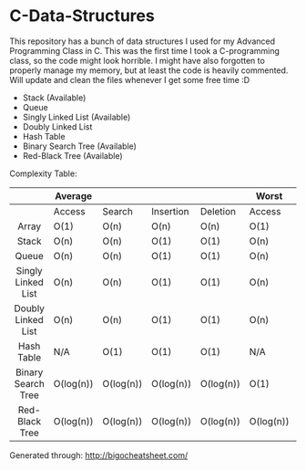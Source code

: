 # C-Data-Structures

This repository has a bunch of data structures I used for my Advanced Programming Class in C.
This was the first time I took a C-programming class, so the code might look horrible.
I might have also forgotten to properly manage my memory, but at least the code is heavily commented.
Will update and clean the files whenever I get some free time :D

- Stack 					(Available)
- Queue
- Singly Linked List 		(Available)
- Doubly Linked List
- Hash Table
- Binary Search Tree 		(Available)
- Red-Black Tree 			(Available)

Complexity Table:

|                    | Average   |           |           |           | Worst     |           |           |           |
|:------------------:|-----------|-----------|-----------|-----------|-----------|-----------|-----------|-----------|
|                    | Access    | Search    | Insertion | Deletion  | Access    | Search    | Insertion | Deletion  |
| Array              |    O(1)   |    O(n)   |    O(n)   |    O(n)   |    O(1)   |    O(n)   |    O(n)   |    O(n)   |
| Stack              |    O(n)   |    O(n)   |    O(1)   |    O(1)   |    O(n)   |    O(n)   |    O(1)   |    O(1)   |
| Queue              |    O(n)   |    O(n)   |    O(1)   |    O(1)   |    O(n)   |    O(n)   |    O(1)   |    O(1)   |
| Singly Linked List |    O(n)   |    O(n)   |    O(1)   |    O(1)   |    O(n)   |    O(n)   |    O(1)   |    O(1)   |
| Doubly Linked List |    O(n)   |    O(n)   |    O(1)   |    O(1)   |    O(n)   |    O(n)   |    O(1)   |    O(1)   |
| Hash Table         |    N/A    |    O(1)   |    O(1)   |    O(1)   |    N/A    |    O(n)   |    O(n)   |    O(n)   |
| Binary Search Tree | O(log(n)) | O(log(n)) | O(log(n)) | O(log(n)) |    O(1)   |    O(1)   |    O(1)   |    O(1)   |
| Red-Black Tree     | O(log(n)) | O(log(n)) | O(log(n)) | O(log(n)) | O(log(n)) | O(log(n)) | O(log(n)) | O(log(n)) |


Generated through: http://bigocheatsheet.com/